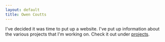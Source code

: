 ```yaml
---
layout: default
title: Owen Coutts
---
```


I've decided it was time to put up a website. I've put up information about the various projects that I'm working on. Check it out under [projects](/projects.html).
            
